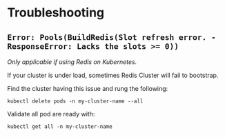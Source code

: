 # Troubleshooting

## `Error: Pools(BuildRedis(Slot refresh error. - ResponseError: Lacks the slots >= 0))`

_Only applicable if using Redis on Kubernetes._

If your cluster is under load, sometimes Redis Cluster will fail to bootstrap.

Find the cluster having this issue and rung the following:

```
kubectl delete pods -n my-cluster-name --all
```

Validate all pod are ready with:

```
kubectl get all -n my-cluster-name
```
